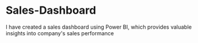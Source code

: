 # Sales-Dashboard
I have created a sales dashboard using Power BI, which provides valuable insights into company's sales performance
